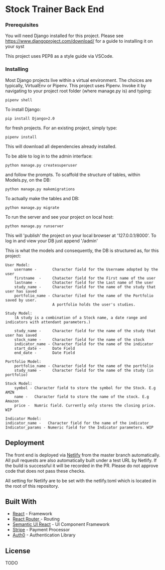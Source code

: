 # Stock Trainer Back End



### Prerequisites

You will need Django installed for this project. Please see https://www.djangoproject.com/download/ for a guide to installing it on your syst

This project uses PEP8 as a style guide via VSCode.

### Installing

Most Django projects live within a virtual environment. The choices are typically, VirtualEnv or Pipenv. This project uses Pipenv. Invoke it by navigating to your project root folder (where manage.py is) and typing:

```pipenv shell```

To install Django:

```pip install Django>2.0```

for fresh projects. For an existing project, simply type:

```pipenv install```

This will download all dependencies already installed.

To be able to log in to the admin interface:

```python manage.py createsuperuser```

and follow the prompts. To scaffold the structure of tables, within Models.py, on the DB:

```python manage.py makemigrations```

To actually make the tables and DB:

```python manage.py migrate```

To run the server and see your project on local host:

```python manage.py runserver```

This will 'publish' the project on your local browser at '127.0.0.1/8000'. To log in and view your DB just append '/admin'



This is what the models and consequently, the DB is structured as, for this project:

```
User Model:
    username -       Character field for the Username adopted by the user
    firstname  -     Chatacter field for the First name of the user
    lastname -       Chatacter field for the Last name of the user
    study_name -     Character field for the name of the study that user has saved
    portfolio_name - Character filed for the name of the Portfolio saved by user.
                     A portfolio holds the user's studies.
```

```
Study Model:
    (A study is a combination of a Stock name, a date range and indicators with attendant parameters.)

    study_name -     Character field for the name of the study that user has saved
    stock_name -     Character field for the name of the stock
    indicator_name - Character field for the name of the indicator
    start_date -     Date Field
    end_date -       Date Field
```

```
Portfolio Model:
    portfolio_name - Character field for the name of the portfolio
    study_name -     Character field for the name of the study (in portfolio)
```

```
Stock Model:
    symbol - Character field to store the symbol for the Stock. E.g AMZN
    name -   Character field to store the name of the stock. E.g Amazon
    price -  Numric field. Currently only stores the closing price. WIP
```

```
Indicator Model:
indicator_name -   Character field for the name of the indicator
Indicator_params - Numeric field for the Indicator parameters. WIP
```




## Deployment

The front end is deployed via [Netlify](https://www.netlify.com/) from the master branch automatically. All pull requests are also automatically built under a test URL by Netlify. If the build is successful it will be recorded in the PR. Please do not approve code that does not pass these checks. 

All setting for Netlify are to be set with the netlify.toml which is located in the root of this repository. 

## Built With

* [React](https://reactjs.org/) - Framework
* [React Router ](https://reacttraining.com/react-router/) - Routing
* [Semantic UI React](https://react.semantic-ui.com/) - UI Component Framework
* [Stripe](https://stripe.com/docs) - Payment Processor
* [Auth0](https://auth0.com/) - Authentication Library

## License

TODO
